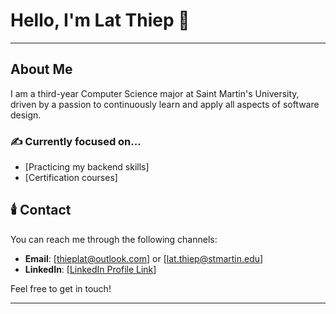 # Hello, I'm Lat Thiep 👋

---

## About Me

I am a third-year Computer Science major at Saint Martin's University, driven by a passion to continuously learn and apply all aspects of software design.

### ✍️ Currently focused on...

- [Practicing my backend skills]
- [Certification courses]

## 🕯️ Contact

You can reach me through the following channels:

- **Email**: [thieplat@outlook.com] or [lat.thiep@stmartin.edu]
- **LinkedIn**: [[LinkedIn Profile Link](https://www.linkedin.com/in/lat-thiep-58b1b1285/)]

Feel free to get in touch!
****
<!---
lthiep/lthiep is a ✨ special ✨ repository because its `README.md` (this file) appears on your GitHub profile.
You can click the Preview link to take a look at your changes.
--->
